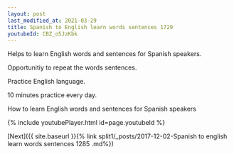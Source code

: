 ```yaml
---
layout: post
last_modified_at: 2021-03-29
title: Spanish to English learn words sentences 1729 
youtubeId: CBZ_o5JzKbk
---
```

 
 
Helps to learn English words and sentences for Spanish speakers.

Opportunitiy to repeat the words sentences. 

Practice English language. 
 
10 minutes practice every day. 
 
How to learn English words and sentences for Spanish speakers 
 
{% include youtubePlayer.html id=page.youtubeId %}
 
 
[Next]({{ site.baseurl }}{% link  split1/_posts/2017-12-02-Spanish to english learn words sentences 1285 .md%})
 
